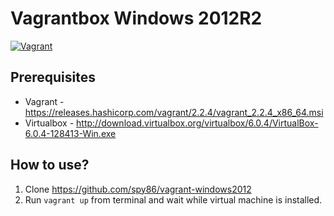 # Vagrantbox Windows 2012R2

[![Vagrant](https://img.shields.io/badge/vagrant-windows_2012_R2-orange.svg)]()

## Prerequisites
* Vagrant - https://releases.hashicorp.com/vagrant/2.2.4/vagrant_2.2.4_x86_64.msi
* Virtualbox - http://download.virtualbox.org/virtualbox/6.0.4/VirtualBox-6.0.4-128413-Win.exe

## How to use?

1. Clone https://github.com/spy86/vagrant-windows2012
2. Run `vagrant up` from terminal and wait while virtual machine is installed.

